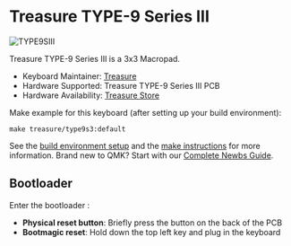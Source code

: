 # Treasure TYPE-9 Series III

![TYPE9SIII](https://i.imgur.com/lohJ0Dalh.png)

Treasure TYPE-9 Series III is a 3x3 Macropad.

* Keyboard Maintainer: [Treasure](https://github.com/TreasureTypes)
* Hardware Supported: Treasure TYPE-9 Series III PCB
* Hardware Availability: [Treasure Store](http://treasuretypes.com)

Make example for this keyboard (after setting up your build environment):

    make treasure/type9s3:default

See the [build environment setup](https://docs.qmk.fm/#/getting_started_build_tools) and the [make instructions](https://docs.qmk.fm/#/getting_started_make_guide) for more information. Brand new to QMK? Start with our [Complete Newbs Guide](https://docs.qmk.fm/#/newbs).

## Bootloader

Enter the bootloader :

* **Physical reset button**: Briefly press the button on the back of the PCB
* **Bootmagic reset**: Hold down the top left key and plug in the keyboard
